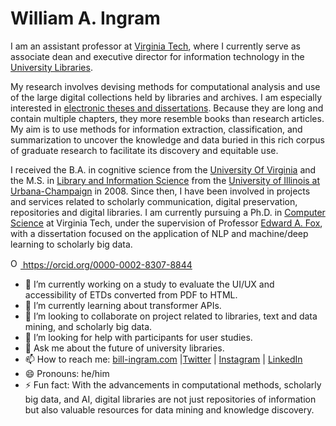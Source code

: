 <h1>
  <span class="p-name d-block overflow-hidden" itemprop="name">
    <span class="p-given-name" itemprop="givenName">William</span> <span class="p-additional-name">A.</span> <span
      class="p-family-name" itemprop="familyName">Ingram</span>
  </span>
  <!-- <span class="p-nickname vcard-username d-block" itemprop="additionalName">
            waingram
          </span> -->
  <!-- <span class="p-nickname vcard-username d-block" itemprop="additionalName">
            Bill Ingram
          </span> -->
</h1>
<div class="h-card" itemscope="" itemtype="http://schema.org/Person">
  <p itemprop="description">I am an assistant professor at <a href="//vt.edu/">Virginia Tech</a>, where I currently
    serve as associate dean and
    executive director for information technology in the <a href="//lib.vt.edu/">University Libraries</a>.
  </p>
  <p>My research involves devising methods for computational
    analysis and use of the large digital collections held by libraries
    and archives. I am especially interested in <a href="//opening-etds.github.io/"><span
        itemprop="knowsAbout">electronic theses and
        dissertations</span></a>. Because they are long and contain multiple
    chapters, they more resemble books than research articles. My aim is
    to use methods for information extraction, classification, and
    summarization to uncover the knowledge and data buried in this rich
    corpus of graduate research to facilitate its discovery and equitable use.</p>
  <p>I received the B.A. in <span itemprop="knowsAbout">cognitive science</span> from the
    <a href="//virginia.edu/">University Of Virginia</a> and
    the M.S. in <a href="//lis.illinois.edu/" itemprop="knowsAbout">Library
      and Information Science</a>
    from the <a href="//illinois.edu/" itemprop="alumniOf">University of Illinois at
      Urbana-Champaign</a> in 2008. Since then, I have been involved in
    projects and services related to <span itemprop="knowsAbout">scholarly communication</span>,
    <span itemprop="knowsAbout">digital preservation</span>, repositories and
    <span itemprop="knowsAbout">digital libraries</span>. I am currently
    pursuing a Ph.D. in <a href="//cs.vt.edu/"><span itemprop="knowsAbout">Computer Science</span></a> at
    Virginia Tech, under the supervision of Professor <a href="//fox.cs.vt.edu">Edward A. Fox</a>, with a
    dissertation
    focused on the application of
    <span itemprop="knowsAbout">NLP</span> and <span itemprop="knowsAbout">machine/deep learning</span> to <span
      itemprop="knowsAbout">scholarly big data</span>.
  </p>
  </p itemprop=sameAs>
  <a href="https://orcid.org/0000-0002-8307-8844">
    <img alt="ORCID logo" src="https://info.orcid.org/wp-content/uploads/2019/11/orcid_16x16.png" width="16" height="16" />
    https://orcid.org/0000-0002-8307-8844
    </a>
  </p>
</div>

- 🔭 I’m currently working on a study to evaluate the UI/UX and accessibility of ETDs converted from PDF to HTML.  
- 🌱 I’m currently learning about transformer APIs.  
- 👯 I’m looking to collaborate on project related to libraries, text and data mining, and scholarly big data.  
- 🤔 I’m looking for help with participants for user studies.  
- 💬 Ask me about the future of university libraries.  
- 📫 How to reach me: [bill-ingram.com](https://bill-ingram.com) |[Twitter](https://twitter.com/sudobear) | [Instagram](https://instagram.com/sudobear) | [LinkedIn](https://linkedin.com/in/waingram)  
- 😄 Pronouns: he/him  
- ⚡ Fun fact: With the advancements in computational methods, scholarly big data, and AI, digital libraries are not just repositories of information but also valuable resources for data mining and knowledge discovery. 

<!--
**waingram/waingram** is a ✨ _special_ ✨ repository because its `README.md` (this file) appears on your GitHub profile.

Here are some ideas to get you started:

- 🔭 I’m currently working on ...
- 🌱 I’m currently learning ...
- 👯 I’m looking to collaborate on ...
- 🤔 I’m looking for help with ...
- 💬 Ask me about ...
- 📫 How to reach me: ...
- 😄 Pronouns: ...
- ⚡ Fun fact: ...
-->
